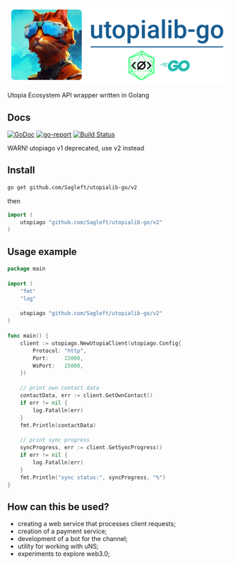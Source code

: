 
![logo](logo.png)

Utopia Ecosystem API wrapper written in Golang

Docs
-----

[![GoDoc](https://godoc.org/github.com/sagleft/utopialib-go?status.svg)](https://godoc.org/gopkg.in/sagleft/utopialib-go.v1)
[![go-report](https://goreportcard.com/badge/github.com/Sagleft/utopialib-go)](https://goreportcard.com/report/github.com/Sagleft/utopialib-go)
[![Build Status](https://travis-ci.org/sagleft/utopialib-go.svg?branch=master)](https://travis-ci.org/sagleft/utopialib-go)

WARN! utopiago v1 deprecated, use v2 instead

Install
-----

```bash
go get github.com/Sagleft/utopialib-go/v2
```

then

```go
import (
	utopiago "github.com/Sagleft/utopialib-go/v2"
)
```

Usage example
-----

```go
package main

import (
	"fmt"
	"log"

	utopiago "github.com/Sagleft/utopialib-go/v2"
)

func main() {
	client := utopiago.NewUtopiaClient(utopiago.Config{
		Protocol: "http",
		Port:     22000,
		WsPort:   25000,
	})

	// print own contact data
	contactData, err := client.GetOwnContact()
	if err != nil {
		log.Fatalln(err)
	}
	fmt.Println(contactData)

	// print sync progress
	syncProgress, err := client.GetSyncProgress()
	if err != nil {
		log.Fatalln(err)
	}
	fmt.Println("sync status:", syncProgress, "%")
}
```

How can this be used?
-----

* creating a web service that processes client requests;
* creation of a payment service;
* development of a bot for the channel;
* utility for working with uNS;
* experiments to explore web3.0;
